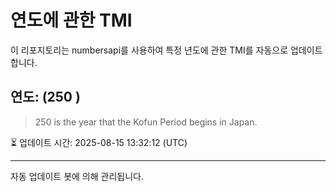 
# 연도에 관한 TMI

이 리포지토리는 numbersapi를 사용하여 특정 년도에 관한 TMI를 자동으로 업데이트합니다.

## 연도: (250 )
> 250 is the year that the Kofun Period begins in Japan.

⏳ 업데이트 시간: 2025-08-15 13:32:12 (UTC)

---
자동 업데이트 봇에 의해 관리됩니다.
